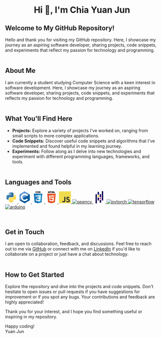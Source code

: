 <h1 align = "center" >Hi 👋, I'm Chia Yuan Jun</h1>

## Welcome to My GitHub Repository!
Hello and thank you for visiting my GitHub repository. Here, I showcase my journey as an aspiring software developer, sharing projects, code snippets, and experiments that reflect my passion for technology and programming.
<br><br>

## About Me
I am currently a student studying Computer Science with a keen interest in software development. Here, I showcase my journey as an aspiring software developer, sharing projects, code snippets, and experiments that reflects my passion for technology and programming.
<br><br>

## What You'll Find Here
- **Projects:** Explore a variety of projects I've worked on, ranging from small scripts to more complex applications.
- **Code Snippets:** Discover useful code snippets and algorithms that I've implemented and found helpful in my learning journey.
- **Experiments:** Follow along as I delve into new technologies and experiment with different programming languages, frameworks, and tools.
<br><br>

## Languages and Tools
<p align="left"> <a href="https://www.python.org" target="_blank" rel="noreferrer"> <img src="https://raw.githubusercontent.com/devicons/devicon/master/icons/python/python-original.svg" alt="python" width="40" height="40"/> </a> <a href="https://www.cprogramming.com/" target="_blank" rel="noreferrer"> <img src="https://raw.githubusercontent.com/devicons/devicon/master/icons/c/c-original.svg" alt="c" width="40" height="40"/> </a> <a href="https://www.w3schools.com/css/" target="_blank" rel="noreferrer"> <img src="https://raw.githubusercontent.com/devicons/devicon/master/icons/css3/css3-original-wordmark.svg" alt="css3" width="40" height="40"/> </a> <a href="https://www.w3.org/html/" target="_blank" rel="noreferrer"> <img src="https://raw.githubusercontent.com/devicons/devicon/master/icons/html5/html5-original-wordmark.svg" alt="html5" width="40" height="40"/> </a> <a href="https://developer.mozilla.org/en-US/docs/Web/JavaScript" target="_blank" rel="noreferrer"> <img src="https://raw.githubusercontent.com/devicons/devicon/master/icons/javascript/javascript-original.svg" alt="javascript" width="40" height="40"/> </a> <a href="https://opencv.org/" target="_blank" rel="noreferrer"> <img src="https://www.vectorlogo.zone/logos/opencv/opencv-icon.svg" alt="opencv" width="40" height="40"/> </a> <a href="https://pandas.pydata.org/" target="_blank" rel="noreferrer"> <img src="https://raw.githubusercontent.com/devicons/devicon/2ae2a900d2f041da66e950e4d48052658d850630/icons/pandas/pandas-original.svg" alt="pandas" width="40" height="40"/> </a> <a href="https://pytorch.org/" target="_blank" rel="noreferrer"> <img src="https://www.vectorlogo.zone/logos/pytorch/pytorch-icon.svg" alt="pytorch" width="40" height="40"/> </a> <a href="https://www.tensorflow.org" target="_blank" rel="noreferrer"> <img src="https://www.vectorlogo.zone/logos/tensorflow/tensorflow-icon.svg" alt="tensorflow" width="40" height="40"/> </a> <a href="https://www.arduino.cc/" target="_blank" rel="noreferrer"> <img src="https://cdn.worldvectorlogo.com/logos/arduino-1.svg" alt="arduino" width="40" height="40"/> </a> </p>
<br>

## Get in Touch
I am open to collaboration, feedback, and discussions. Feel free to reach out to me via [GitHub](https://github.com/cyuanjun) or connect with me on [LinkedIn](https://www.linkedin.com/in/chia-yuan-jun) if you'd like to collaborate on a project or just have a chat about technology.
<br><br>

## How to Get Started
Explore the repository and dive into the projects and code snippets. Don't hesitate to open issues or pull requests if you have suggestions for improvement or if you spot any bugs. Your contributions and feedback are highly appreciated!

Thank you for your interest, and I hope you find something useful or inspiring in my repository.

Happy coding!  
Yuan Jun
<br><br>
